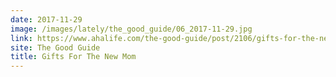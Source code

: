 ```yaml
---
date: 2017-11-29
image: /images/lately/the_good_guide/06_2017-11-29.jpg
link: https://www.ahalife.com/the-good-guide/post/2106/gifts-for-the-new-mom
site: The Good Guide
title: Gifts For The New Mom
---
```

